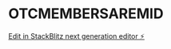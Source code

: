 # OTCMEMBERSAREMlD

[Edit in StackBlitz next generation editor ⚡️](https://stackblitz.com/~/github.com/Sirohgz/OTCMEMBERSAREMlD)